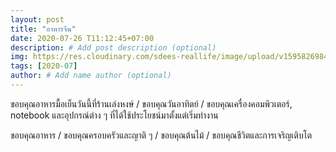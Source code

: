 ```yaml
---
layout: post
title: "อาหารจีน"
date: 2020-07-26 T11:12:45+07:00
description: # Add post description (optional)
img: https://res.cloudinary.com/sdees-reallife/image/upload/v1595826984/IMG_2745.jpg # Add image post (optional)
tags: [2020-07]
author: # Add name author (optional)
---
```

ขอบคุณอาหารมื้อเย็นวันนี้ที่ร้านเล่งหงษ์ / ขอบคุณวันอาทิตย์ / ขอบคุณเครื่องคอมพิวเตอร์, notebook และอุปกรณ์ต่าง ๆ ที่ได้ใช้ประโยชน์มาตั้งแต่เริ่มทำงาน

<i class="fa fa-child" style="color:plum"></i>

ขอบคุณอาหาร / ขอบคุณครอบครัวและญาติ ๆ / ขอบคุณต้นไม้ / ขอบคุณชีวิตและการเจริญเติบโต
